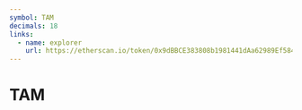 ```yaml
---
symbol: TAM
decimals: 18
links:
  - name: explorer
    url: https://etherscan.io/token/0x9dBBCE383808b1981441dAa62989Ef584274AB2f
---
```


# TAM
